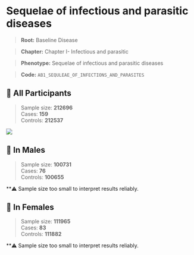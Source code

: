 # Sequelae of infectious and parasitic diseases

> **Root:** Baseline Disease  

> **Chapter:** Chapter I- Infectious and parasitic  

> **Phenotype:** Sequelae of infectious and parasitic diseases  

> **Code:** `AB1_SEQULEAE_OF_INFECTIONS_AND_PARASITES`

## 🧪 All Participants  
> Sample size: **212696**  
> Cases: **159**  
> Controls: **212537**
<img src="/Disease/Figures/ALL/Incidence/AB1_SEQULEAE_OF_INFECTIONS_AND_PARASITES.png"/>
<CsvTable src="/Disease/Data/ALL/Incidence/COX_AB1_SEQULEAE_OF_INFECTIONS_AND_PARASITES.csv" label="🔍 View full results" />

## 👨 In Males  
> Sample size: **100731**  
> Cases: **76**  
> Controls: **100655**

**⚠️ Sample size too small to interpret results reliably.


## 👩 In Females  
> Sample size: **111965**  
> Cases: **83**  
> Controls: **111882**

**⚠️ Sample size too small to interpret results reliably.

